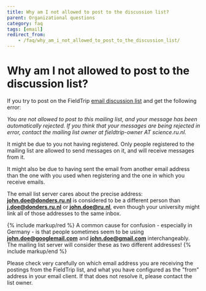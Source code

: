 ```yaml
---
title: Why am I not allowed to post to the discussion list?
parent: Organizational questions
category: faq
tags: [email]
redirect_from:
    - /faq/why_am_i_not_allowed_to_post_to_the_discussion_list/
---
```


# Why am I not allowed to post to the discussion list?

If you try to post on the FieldTrip [email discussion list](/discussion_list) and get the following error:

_You are not allowed to post to this mailing list, and your message has been automatically rejected. If you think that your messages are being rejected in error, contact the mailing list owner at fieldtrip-owner AT science.ru.nl._

It might be due to you not having registered. Only people registered to the mailing list are allowed to send messages on it, and will receive messages from it.

It might also be due to having sent the email from another email address than the one with you used when registering and the one  in which you receive emails.

The email list server cares about the precise address: **john.doe@donders.ru.nl** is considered to be a different person than **j.doe@donders.ru.nl** or **john.doe@ru.nl**, even though your university might link all of those addresses to the same inbox.

{% include markup/red %}
A common cause for confusion - especially in Germany - is that people sometimes seem to be using **john.doe@googlemail.com** and **john.doe@gmail.com** interchangeably. The mailing list server will consider these as two different addresses!
{% include markup/end %}

Please check very carefully on which email address you are receiving the postings from the FieldTrip list, and what you have configured as the "from" address in your email client. If that does not resolve it, please contact the list owner.
